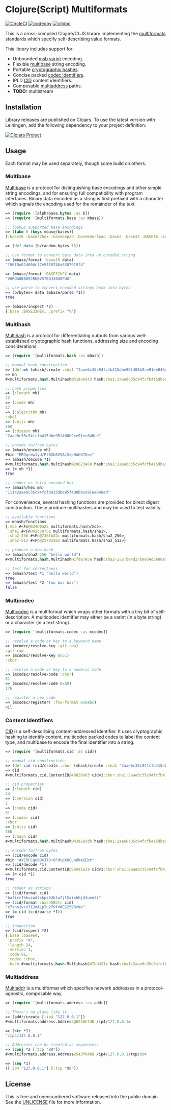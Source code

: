 Clojure(Script) Multiformats
============================

[![CircleCI](https://circleci.com/gh/greglook/clj-multiformats/tree/develop.svg?style=shield&circle-token=81186aba4f41d5930e1d07e9acd957d37f483357)](https://circleci.com/gh/greglook/clj-multiformats/tree/develop)
[![codecov](https://codecov.io/gh/greglook/clj-multiformats/branch/develop/graph/badge.svg)](https://codecov.io/gh/greglook/clj-multiformats)
[![cljdoc](https://img.shields.io/badge/cljdoc-api-blue.svg)](https://cljdoc.org/d/mvxcvi/multiformats/)

This is a cross-compiled Clojure/CLJS library implementing the
[multiformats](https://github.com/multiformats/) standards which specify
self-describing value formats.

This library includes support for:

- Unbounded [msb varint](https://github.com/multiformats/unsigned-varint)
  encoding.
- Flexible [multibase](https://github.com/multiformats/multibase) string
  encoding.
- Portable [cryptographic hashes](https://github.com/multiformats/multihash).
- Concise packed [codec identifiers](https://github.com/multiformats/multicodec).
- IPLD [CID](https://github.com/ipld/cid) content identifiers.
- Composable [multiaddress](https://github.com/multiformats/multiaddr) paths.
- **TODO:** multistream


## Installation

Library releases are published on Clojars. To use the latest version with
Leiningen, add the following dependency to your project definition:

[![Clojars Project](https://clojars.org/mvxcvi/multiformats/latest-version.svg)](https://clojars.org/mvxcvi/multiformats)


## Usage

Each format may be used separately, though some build on others.

### Multibase

[Multibase](https://github.com/multiformats/multibase) is a protocol for
distinguishing base encodings and other simple string encodings, and for
ensuring full compatibility with program interfaces. Binary data encoded as a
string is first prefixed with a character which signals the encoding used for
the remainder of the text.

```clojure
=> (require '[alphabase.bytes :as b])
=> (require '[multiformats.base :as mbase])

;; lookup supported base encodings
=> (take 8 (keys mbase/bases))
(:base16 :base32hex :base64pad :base64urlpad :base2 :base32 :BASE16 :base64)

=> (def data (b/random-bytes 16))

;; use format to convert byte data into an encoded string
=> (mbase/format :base16 data)
"f86f0a02d004cf7e5ff8746a6307919f4"

=> (mbase/format :BASE32HEX data)
"VGROA0B809JRUBVS78QJ30U8PUG"

;; use parse to convert encoded strings back into bytes
=> (b/bytes= data (mbase/parse *1))
true

=> (mbase/inspect *2)
{:base :BASE32HEX, :prefix "V"}
```

### Multihash

[Multihash](https://github.com/multiformats/multihash) is a protocol for
differentiating outputs from various well-established cryptographic hash
functions, addressing size and encoding considerations.

```clojure
=> (require '[multiformats.hash :as mhash])

;; manual hash construction
=> (def mh (mhash/create :sha1 "2aae6c35c94fcfb415dbe95f408b9ce91ee846ed"))
=> mh
#<multiformats.hash.Multihash@318a6d43 hash:sha1:2aae6c35c94fcfb415dbe95f408b9ce91ee846ed>

;; hash properties
=> (:length mh)
22
=> (:code mh)
17
=> (:algorithm mh)
:sha1
=> (:bits mh)
160
=> (:digest mh)
"2aae6c35c94fcfb415dbe95f408b9ce91ee846ed"

;; encode to/from bytes
=> (mhash/encode mh)
#bin "ERQqrmw1yU/PtBXb6V9Ai5zpHuhG7Q=="
=> (mhash/decode *1)
#<multiformats.hash.Multihash@20623460 hash:sha1:2aae6c35c94fcfb415dbe95f408b9ce91ee846ed>
=> (= mh *1)
true

;; render as fully encoded hex
=> (mhash/hex mh)
"11142aae6c35c94fcfb415dbe95f408b9ce91ee846ed"
```

For convenience, several hashing functions are provided for direct digest
construction. These produce multihashes and may be used to test validity.

```clojure
;; available functions
=> mhash/functions
{:md5 #<Fn@634b0a25 multiformats.hash/md5>,
 :sha1 #<Fn@42c50751 multiformats.hash/sha1>,
 :sha2-256 #<Fn@736fb22c multiformats.hash/sha2_256>,
 :sha2-512 #<Fn@25703362 multiformats.hash/sha2_512>}

;; produce a new hash
=> (mhash/sha2-256 "hello world")
#<multiformats.hash.Multihash@1fda7e5a hash:sha2-256:b94d27b9934d3e08a52e52d7da7dabfac484efe37a5380ee9088f7ace2efcde9>

;; test for correctness
=> (mhash/test *1 "hello world")
true
=> (mhash/test *2 "foo bar baz")
false
```

### Multicodec

[Multicodec](https://github.com/multiformats/multicodec) is a multiformat which
wraps other formats with a tiny bit of self-description. A multicodec identifier
may either be a varint (in a byte string) or a character (in a text string).

```clojure
=> (require '[multiformats.codec :as mcodec])

;; resolve a code or key to a keyword name
=> (mcodec/resolve-key :git-raw)
:git-raw
=> (mcodec/resolve-key 0x51)
:cbor

;; resolve a code or key to a numeric code
=> (mcodec/resolve-code :cbor)
81
=> (mcodec/resolve-code 0xb0)
176

;; register a new code
=> (mcodec/register! :foo-format 0x0abc)
nil
```

### Content Identifiers

[CID](https://github.com/ipld/cid) is a self-describing content-addressed
identifier. It uses cryptographic hashing to identify content, multicodec packed
codes to label the content type, and multibase to encode the final identifier
into a string.

```clojure
=> (require '[multiformats.cid :as cid])

;; manual cid construction
=> (def cid (cid/create :cbor (mhash/create :sha1 "2aae6c35c94fcfb415dbe95f408b9ce91ee846ed")))
=> cid
#<multiformats.cid.ContentID@48826a03 cidv1:cbor:sha1:2aae6c35c94fcfb415dbe95f408b9ce91ee846ed>

;; cid properties
=> (:length cid)
24
=> (:version cid)
1
=> (:code cid)
81
=> (:codec cid)
:cbor
=> (:bits cid)
160
=> (:hash cid)
#<multiformats.hash.Multihash@43a28cdb hash:sha1:2aae6c35c94fcfb415dbe95f408b9ce91ee846ed>

;; encode to/from bytes
=> (cid/encode cid)
#bin "AVERFCqubDXJT8+0FdvpX0CLnOke6Ebt"
=> (cid/decode *1)
#<multiformats.cid.ContentID@58e91e3a cidv1:cbor:sha1:2aae6c35c94fcfb415dbe95f408b9ce91ee846ed>
=> (= cid *1)
true

;; render as strings
=> (cid/format cid)
"bafircfbkvzwdlskpz62blw7jl5aixhhjd3uen3i"
=> (cid/format :base58btc cid)
"z7xnojvcv7i2mALpTu2f9tVWEG2593rNx"
=> (= cid (cid/parse *1))
true

;; inspection
=> (cid/inspect *2)
{:base :base64,
 :prefix "m",
 :length 24,
 :version 1,
 :code 81,
 :codec :cbor,
 :hash #<multiformats.hash.Multihash@47bd421b hash:sha1:2aae6c35c94fcfb415dbe95f408b9ce91ee846ed>}
```

### Multiaddress

[Multiaddr](https://github.com/multiformats/multiaddr) is a multiformat which
specifies network addresses in a protocol-agnostic, composable way.

```clojure
=> (require '[multiformats.address :as addr])

;; There's no place like it...
=> (addr/create [:ip4 "127.0.0.1"])
#<multiformats.address.Address@6240b7d0 /ip4/127.0.0.1>

=> (str *1)
"/ip4/127.0.0.1"

;; Addresses can be treated as sequences:
=> (conj *2 [:tcp "80"])
#<multiformats.address.Address@543f04b8 /ip4/127.0.0.1/tcp/80>

=> (seq *1)
([:ip4 "127.0.0.1"] [:tcp "80"])
```


## License

This is free and unencumbered software released into the public domain.
See the [UNLICENSE](UNLICENSE) file for more information.

